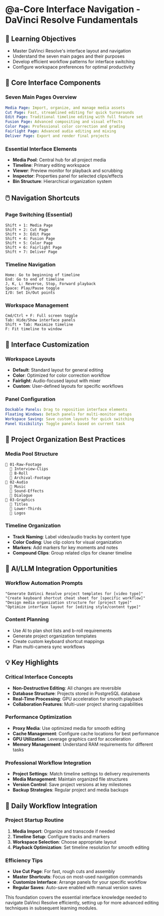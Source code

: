 # @a-Core Interface Navigation - DaVinci Resolve Fundamentals

## 🎯 Learning Objectives
- Master DaVinci Resolve's interface layout and navigation
- Understand the seven main pages and their purposes
- Develop efficient workflow patterns for interface switching
- Configure workspace preferences for optimal productivity

## 🔧 Core Interface Components

### Seven Main Pages Overview
```yaml
Media Page: Import, organize, and manage media assets
Cut Page: Fast, streamlined editing for quick turnarounds
Edit Page: Traditional timeline editing with full feature set
Fusion Page: Advanced compositing and visual effects
Color Page: Professional color correction and grading
Fairlight Page: Advanced audio editing and mixing
Deliver Page: Export and render final projects
```

### Essential Interface Elements
- **Media Pool**: Central hub for all project media
- **Timeline**: Primary editing workspace
- **Viewer**: Preview monitor for playback and scrubbing
- **Inspector**: Properties panel for selected clips/effects
- **Bin Structure**: Hierarchical organization system

## 🖱️ Navigation Shortcuts

### Page Switching (Essential)
```
Shift + 1: Media Page
Shift + 2: Cut Page
Shift + 3: Edit Page
Shift + 4: Fusion Page
Shift + 5: Color Page
Shift + 6: Fairlight Page
Shift + 7: Deliver Page
```

### Timeline Navigation
```
Home: Go to beginning of timeline
End: Go to end of timeline
J, K, L: Reverse, Stop, Forward playback
Space: Play/Pause toggle
I/O: Set In/Out points
```

### Workspace Management
```
Cmd/Ctrl + F: Full screen toggle
Tab: Hide/Show interface panels
Shift + Tab: Maximize timeline
F: Fit timeline to window
```

## 🎨 Interface Customization

### Workspace Layouts
- **Default**: Standard layout for general editing
- **Color**: Optimized for color correction workflow
- **Fairlight**: Audio-focused layout with mixer
- **Custom**: User-defined layouts for specific workflows

### Panel Configuration
```yaml
Dockable Panels: Drag to reposition interface elements
Floating Windows: Detach panels for multi-monitor setups
Workspace Saving: Save custom layouts for quick switching
Panel Visibility: Toggle panels based on current task
```

## 📁 Project Organization Best Practices

### Media Pool Structure
```
📁 01-Raw-Footage
  📁 Interview-Clips
  📁 B-Roll
  📁 Archival-Footage
📁 02-Audio
  📁 Music
  📁 Sound-Effects
  📁 Dialogue
📁 03-Graphics
  📁 Titles
  📁 Lower-Thirds
  📁 Logos
```

### Timeline Organization
- **Track Naming**: Label video/audio tracks by content type
- **Color Coding**: Use clip colors for visual organization
- **Markers**: Add markers for key moments and notes
- **Compound Clips**: Group related clips for cleaner timeline

## 🚀 AI/LLM Integration Opportunities

### Workflow Automation Prompts
```
"Generate DaVinci Resolve project templates for [video type]"
"Create keyboard shortcut cheat sheet for [specific workflow]"
"Design media organization structure for [project type]"
"Optimize interface layout for [editing style/content type]"
```

### Content Planning
- Use AI to plan shot lists and b-roll requirements
- Generate project organization templates
- Create custom keyboard shortcut mappings
- Plan multi-camera sync workflows

## 💡 Key Highlights

### Critical Interface Concepts
- **Non-Destructive Editing**: All changes are reversible
- **Database Structure**: Projects stored in PostgreSQL database
- **Real-Time Processing**: GPU acceleration for smooth playback
- **Collaboration Features**: Multi-user project sharing capabilities

### Performance Optimization
- **Proxy Media**: Use optimized media for smooth editing
- **Cache Management**: Configure cache locations for best performance
- **GPU Utilization**: Leverage graphics card for acceleration
- **Memory Management**: Understand RAM requirements for different tasks

### Professional Workflow Integration
- **Project Settings**: Match timeline settings to delivery requirements
- **Media Management**: Maintain organized file structures
- **Version Control**: Save project versions at key milestones
- **Backup Strategies**: Regular project and media backups

## 🔄 Daily Workflow Integration

### Project Startup Routine
1. **Media Import**: Organize and transcode if needed
2. **Timeline Setup**: Configure tracks and markers
3. **Workspace Selection**: Choose appropriate layout
4. **Playback Optimization**: Set timeline resolution for smooth editing

### Efficiency Tips
- **Use Cut Page**: For fast, rough cuts and assembly
- **Master Shortcuts**: Focus on most-used navigation commands
- **Customize Interface**: Arrange panels for your specific workflow
- **Regular Saves**: Auto-save enabled with manual version saves

This foundation covers the essential interface knowledge needed to navigate DaVinci Resolve efficiently, setting up for more advanced editing techniques in subsequent learning modules.